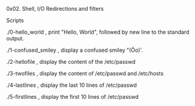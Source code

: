 0x02. Shell, I/O Redirections and filters

Scripts

./0-hello_world , print "Hello, World", followed by new line to the standard output.

./1-confused_smiley , display a confused smiley "(Ôo)'.

./2-hellofile , display the content of the /etc/passwd

./3-twofiles , display the content of /etc/passwd and /etc/hosts

./4-lastlines , display the last 10 lines of /etc/passwd

./5-firstlines , display the first 10 lines of /etc/passwd
